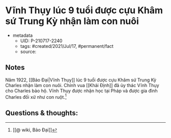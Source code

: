 # Vĩnh Thụy lúc 9 tuổi được cựu Khâm sứ Trung Kỳ nhận làm con nuôi

- metadata
	- UID: P-210717-2240
	- tags: #created/2021/Jul/17, #permanent/fact 
	- source: 

## Notes
Năm 1922, [[Bảo Đại|Vĩnh Thụy]] lúc 9 tuổi được cựu Khâm sứ Trung Kỳ Charles nhận làm con nuôi. Chính vua [[Khải Định]] đã ủy thác Vĩnh Thụy cho Charles bảo hộ. Vĩnh Thụy được nhận học tại Pháp và được gia đình Charles đối xử như con ruột.[^wiki]

## Questions & thoughts:
[^wiki]: [[@ wiki, Bảo Đại]]